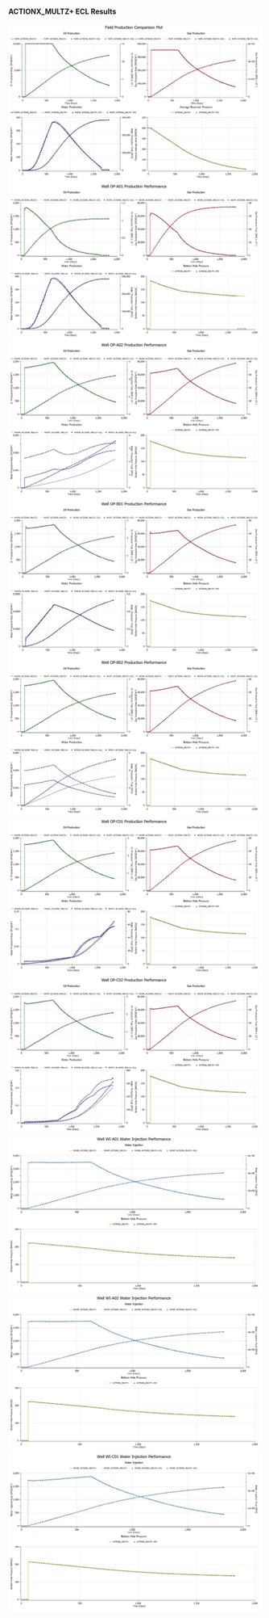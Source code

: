 #### ACTIONX_MULTZ+ ECL Results

![](ECL/ACTIONX_MULTZ+-Field_Production_Comparison_Plot.png)
![](ECL/ACTIONX_MULTZ+-Well_OP_A01_Production_Performance.png)
![](ECL/ACTIONX_MULTZ+-Well_OP_A02_Production_Performance.png)
![](ECL/ACTIONX_MULTZ+-Well_OP_B01_Production_Performance.png)
![](ECL/ACTIONX_MULTZ+-Well_OP_B02_Production_Performance.png)
![](ECL/ACTIONX_MULTZ+-Well_OP_C01_Production_Performance.png)
![](ECL/ACTIONX_MULTZ+-Well_OP_C02_Production_Performance.png)
![](ECL/ACTIONX_MULTZ+-Well_WI_A01_Water_Injection_Performance.png)
![](ECL/ACTIONX_MULTZ+-Well_WI_A02_Water_Injection_Performance.png)
![](ECL/ACTIONX_MULTZ+-Well_WI_C01_Water_Injection_Performance.png)
